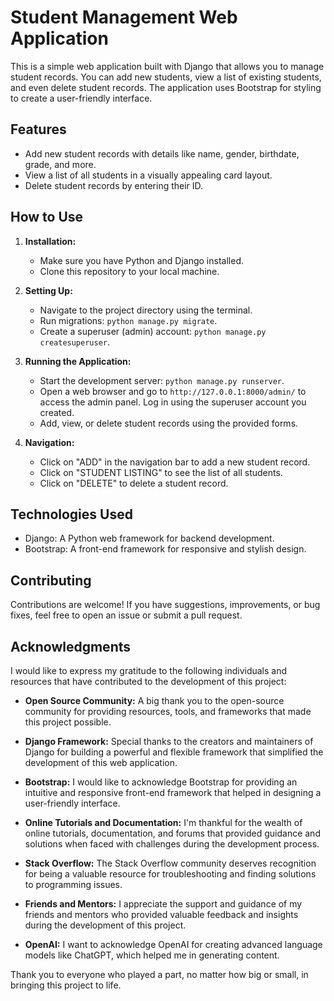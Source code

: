 # Student Management Web Application

This is a simple web application built with Django that allows you to manage student records. You can add new students, view a list of existing students, and even delete student records. The application uses Bootstrap for styling to create a user-friendly interface.

## Features

- Add new student records with details like name, gender, birthdate, grade, and more.
- View a list of all students in a visually appealing card layout.
- Delete student records by entering their ID.

## How to Use

1. **Installation:**
   - Make sure you have Python and Django installed.
   - Clone this repository to your local machine.

2. **Setting Up:**
   - Navigate to the project directory using the terminal.
   - Run migrations: `python manage.py migrate`.
   - Create a superuser (admin) account: `python manage.py createsuperuser`.

3. **Running the Application:**
   - Start the development server: `python manage.py runserver`.
   - Open a web browser and go to `http://127.0.0.1:8000/admin/` to access the admin panel. Log in using the superuser account you created.
   - Add, view, or delete student records using the provided forms.

4. **Navigation:**
   - Click on "ADD" in the navigation bar to add a new student record.
   - Click on "STUDENT LISTING" to see the list of all students.
   - Click on "DELETE" to delete a student record.

## Technologies Used

- Django: A Python web framework for backend development.
- Bootstrap: A front-end framework for responsive and stylish design.

## Contributing

Contributions are welcome! If you have suggestions, improvements, or bug fixes, feel free to open an issue or submit a pull request.

## Acknowledgments

I would like to express my gratitude to the following individuals and resources that have contributed to the development of this project:

- **Open Source Community:** A big thank you to the open-source community for providing resources, tools, and frameworks that made this project possible.

- **Django Framework:** Special thanks to the creators and maintainers of Django for building a powerful and flexible framework that simplified the development of this web application.

- **Bootstrap:** I would like to acknowledge Bootstrap for providing an intuitive and responsive front-end framework that helped in designing a user-friendly interface.

- **Online Tutorials and Documentation:** I'm thankful for the wealth of online tutorials, documentation, and forums that provided guidance and solutions when faced with challenges during the development process.

- **Stack Overflow:** The Stack Overflow community deserves recognition for being a valuable resource for troubleshooting and finding solutions to programming issues.

- **Friends and Mentors:** I appreciate the support and guidance of my friends and mentors who provided valuable feedback and insights during the development of this project.

- **OpenAI:** I want to acknowledge OpenAI for creating advanced language models like ChatGPT, which helped me in generating content.

Thank you to everyone who played a part, no matter how big or small, in bringing this project to life.


